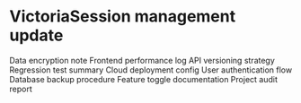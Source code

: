 # VictoriaSession management update
Data encryption note
Frontend performance log
API versioning strategy
Regression test summary
Cloud deployment config
User authentication flow
Database backup procedure
Feature toggle documentation
Project audit report
